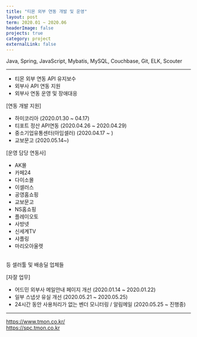 ```yaml
---
title: "티몬 외부 연동 개발 및 운영"
layout: post
term: 2020.01 ~ 2020.06
headerImage: false
projects: true
category: project
externalLink: false
---
```


Java, Spring, JavaScript, Mybatis, MySQL, Couchbase, Git, ELK, Scouter

---

- 티몬 외부 연동 API 유지보수
- 외부사 API 연동 지원
- 외부사 연동 운영 및 장애대응

[연동 개발 지원]
- 하미코리아 (2020.01.30 ~ 04.17)
- 티포트 정산 API연동 (2020.04.26 ~ 2020.04.29)
- 중소기업유통센터(아임셀러) (2020.04.17 ~ )
- 교보문고 (2020.05.14~)

[운영 담당 연동사]
- AK몰
- 카페24
- 다이소몰
- 이셀러스
- 공영홈쇼핑
- 교보문고
- NS홈쇼핑
- 플레이오토
- 사방넷
- 신세계TV
- 샤플링
- 마리오아울렛 
<br>
등 셀러툴 및 배송딜 업체들

[자잘 업무]
- 어드민 외부사 메일안내 페이지 개선 (2020.01.14 ~ 2020.01.22)
- 일부 스냅샷 유실 개선 (2020.05.21 ~ 2020.05.25)
- 24시간 동안 사용처리가 없는 벤더 모니터링 / 알림메일 (2020.05.25 ~ 진행중)

---

https://www.tmon.co.kr/ <br>
https://spc.tmon.co.kr

